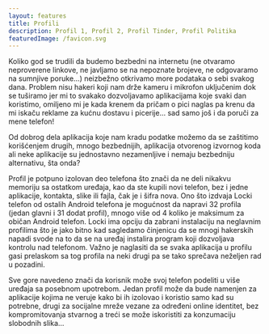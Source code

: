 ```yaml
---
layout: features
title: Profili
description: Profil 1, Profil 2, Profil Tinder, Profil Politika
featuredImage: /favicon.svg
---
```


Koliko god se trudili da budemo bezbedni na internetu (ne otvaramo neproverene linkove, ne javljamo se na nepoznate brojeve, ne odgovaramo na sumnjive poruke...) neizbežno otkrivamo more podataka o sebi svakog dana. Problem nisu hakeri koji nam drže kameru i mikrofon uključenim dok se tuširamo jer mi to svakako dozvoljavamo aplikacijama koje svaki dan koristimo, omiljeno mi je kada krenem da pričam o pici naglas pa krenu da mi iskaču reklame za kućnu dostavu i picerije... sad samo još i da poruči za mene telefon!

Od dobrog dela aplikacija koje nam kradu podatke možemo da se zaštitimo korišćenjem drugih, mnogo bezbednijih, aplikacija otvorenog izvornog koda ali neke aplikacije su jednostavno nezamenljive i nemaju bezbedniju alternativu, šta onda?

Profil je potpuno izolovan deo telefona što znači da ne deli nikakvu memoriju sa ostatkom uređaja, kao da ste kupili novi telefon, bez i jedne aplikacije, kontakta, slike ili fajla, čak je i šifra nova. Ono što izdvaja Locki telefon od ostalih Android telefona je mogućnost da napravi 32 profila (jedan glavni i 31 dodat profil), mnogo više od 4 koliko je maksimum za običan Android telefon. Locki ima opciju da zabrani instalaciju na neglavnim profilima što je jako bitno kad sagledamo činjenicu da se mnogi hakerskih napadi svode na to da se na uređaj instalira program koji dozvoljava kontrolu nad telefonom. Važno je naglasiti da se svaka aplikacija u profilu gasi prelaskom sa tog profila na neki drugi pa se tako sprečava neželjen rad u pozadini.

Sve gore navedeno znači da korisnik može svoj telefon podeliti u više uređaja sa posebnom upotrebom. Jedan profil može da bude namenjen za aplikacije kojima ne veruje kako bi ih izolovao i koristio samo kad su potrebne, drugi za socijalne mreže vezane za određeni online identitet, bez kompromitovanja stvarnog a treći se može iskoristiti za konzumaciju slobodnih slika...
